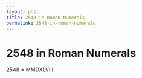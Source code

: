```yaml
---
layout: post
title: 2548 in Roman Numerals
permalink: 2548-in-roman-numerals
---
```


# 2548 in Roman Numerals

2548 = MMDXLVIII
